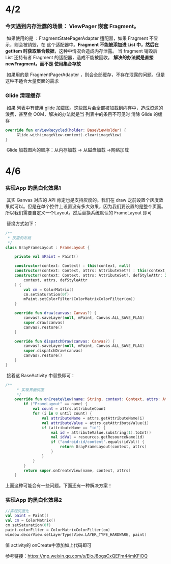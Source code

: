 # 4/2

### 		今天遇到内存泄露的场景： ViewPager 嵌套 Fragment。

​			如果使用的是 ：FragmentStatePagerAdapter 适配器，如果 Fragment 不显示，则会被销毁，在 这个适配器中。**Fragment 不能被添加进 List 中，然后在getItem 时获取集合数据**，这种中情况会造成内存泄露。 当 fragment 销毁后 List 还持有者 Fragment 的适配器，造成不能被回收。 **解决的办法就是直接 newFragment。而不是 使用集合存放**

​			如果用的是 FragmentPagerAdapter ，则会全部缓存，不存在泄露的问题。但是这种不适合大量页面的需求

### 		Glide 清理缓存

​		如果 列表中有使用 glide 加载图。这些图片会全部被加载到内存中，造成资源的浪费，甚至会 OOM，解决的办法就是当 列表中的条目不可见时 清除 Glide 的缓存

```kotlin
override fun onViewRecycled(holder: BaseViewHolder) { 
     Glide.with(imageView.context).clear(imageView)
}
```

​	  Glide 加载图片的顺序：从内存加载 -> 从磁盘加载 ->网络加载 

# 4/6

### 	实现App 的黑白化效果1

​	其实 Ganvas 对应的 API 肯定也是支持灰度的。我们在 draw 之前设置个灰度效果就可以。但是在单个控件上设置没有多大效果，因为我们要设置的是整个页面。所以我们需要自定义一个Layout。然后替换系统默认的 FrameLayout 即可

​	替换方式如下：

```kotlin
/**
 * 灰度的布局
 */
class GrayFrameLayout : FrameLayout {

    private val mPaint = Paint()

    constructor(context: Context) : this(context, null)
    constructor(context: Context, attrs: AttributeSet?) : this(context, attrs, 1)
    constructor(context: Context, attrs: AttributeSet?, defStyleAttr: Int) : super(
        context, attrs, defStyleAttr
    ) {
        val cm = ColorMatrix()
        cm.setSaturation(0f)
        mPaint.setColorFilter(ColorMatrixColorFilter(cm))
    }

    override fun draw(canvas: Canvas?) {
        canvas?.saveLayer(null, mPaint, Canvas.ALL_SAVE_FLAG)
        super.draw(canvas)
        canvas?.restore()
    }

    override fun dispatchDraw(canvas: Canvas?) {
        canvas?.saveLayer(null, mPaint, Canvas.ALL_SAVE_FLAG)
        super.dispatchDraw(canvas)
        canvas?.restore()
    }
}
```

​	接着这 BaseActivity 中替换即可：

```kotlin
/**
     * 实现界面灰度
     */
    override fun onCreateView(name: String, context: Context, attrs: AttributeSet): View? {
        if ("FrameLayout" == name) {
            val count = attrs.attributeCount
            for (i in 0 until count) {
                val attributeName = attrs.getAttributeName(i)
                val attributeValue = attrs.getAttributeValue(i)
                if (attributeName == "id") {
                    val id = attributeValue.substring(1).toInt()
                    val idVal = resources.getResourceName(id)
                    if ("android:id/content".equals(idVal)) {
                        return GrayFrameLayout(context, attrs)
                    }
                }
            }
        }
        return super.onCreateView(name, context, attrs)
    }
```

上面这种可能会有一些问题。下面还有一种解决方案！

### 实现App 的黑白化效果2

```kotlin
//实现灰度化
val paint = Paint()
val cm = ColorMatrix()
cm.setSaturation(0f)
paint.colorFilter = ColorMatrixColorFilter(cm)
window.decorView.setLayerType(View.LAYER_TYPE_HARDWARE, paint)
```

值 activity的 onCreate中添加如上代码即可

参考链接：https://mp.weixin.qq.com/s/EioJ8ogsCxQEFm44mKFiOQ